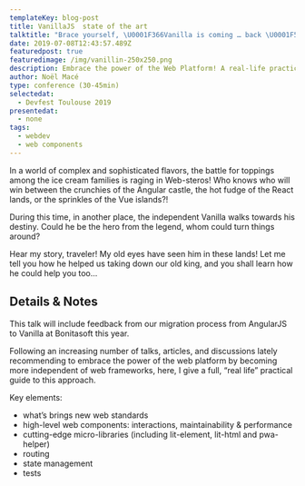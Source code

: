 ```yaml
---
templateKey: blog-post
title: VanillaJS  state of the art
talktitle: "Brace yourself, \U0001F366Vanilla is coming … back \U0001F576!"
date: 2019-07-08T12:43:57.489Z
featuredpost: true
featuredimage: /img/vanillin-250x250.png
description: Embrace the power of the Web Platform! A real-life practical guide.
author: Noël Macé
type: conference (30-45min)
selectedat:
  - Devfest Toulouse 2019
presentedat:
  - none
tags:
  - webdev
  - web components
---
```


In a world of complex and sophisticated flavors, the battle for toppings among
the ice cream families is raging in Web-steros! Who knows who will win between
the crunchies of the Angular castle, the hot fudge of the React lands, or the
sprinkles of the Vue islands?!

During this time, in another place, the independent Vanilla walks towards his
destiny. Could he be the hero from the legend, whom could turn things around?

Hear my story, traveler! My old eyes have seen him in these lands! Let me tell
you how he helped us taking down our old king, and you shall learn how he
could help you too...

## Details & Notes

This talk will include feedback from our migration process from AngularJS to Vanilla at Bonitasoft this year.

Following an increasing number of talks, articles, and discussions lately recommending to embrace the power of the web platform by becoming more independent of web frameworks, here, I give a full, “real life” practical guide to this approach.

Key elements:

- what’s brings new web standards
- high-level web components: interactions, maintainability & performance
- cutting-edge micro-libraries (including lit-element, lit-html and pwa-helper)
- routing
- state management
- tests
